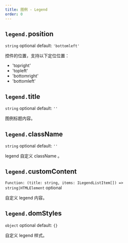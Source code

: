 ```yaml
---
title: 图例 - Legend
order: 0
---
```


## `legend.`position

`string` optional default: `'bottomleft'`

控件的位置，支持以下定位位置：

- 'topright'
- 'topleft'
- 'bottomright'
- 'bottomleft'

## `legend.`title

`string` optional default: `''`

图例标题内容。

## `legend.`className

`string` optional default: `''`

legend 自定义 className 。

## `legend.`customContent

`Function: (title: string, items: ILegendListItem[]) => string|HTMLElement` optional

自定义 legend 内容。

## `legend.`domStyles

`object` optional default: `{}`

自定义 legend 样式。
